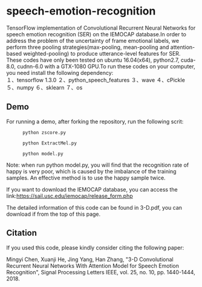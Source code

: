 # speech-emotion-recognition
TensorFlow implementation of Convolutional Recurrent Neural Networks for speech emotion recognition (SER) on the IEMOCAP database.In order to address the problem of the uncertainty of frame emotional labels, we perform three pooling strategies(max-pooling, mean-pooling and attention-based weighted-pooling) to produce utterance-level features for SER.
These codes have only been tested on ubuntu 16.04(x64), python2.7, cuda-8.0, cudnn-6.0 with a GTX-1080 GPU.To run these codes on your computer, you need install the following dependency:    
１、tensorflow 1.3.0
２、python_speech_features
３、wave
４、cPickle
５、numpy
６、sklearn
７、os

## Demo
For running a demo, after forking the repository, run the following scrit:

          python zscore.py
   
          python ExtractMel.py
   
          python model.py
   
Note: when run python model.py, you will find that the recognition rate of happy is very poor, which is caused by the imbalance of the training samples. An effective method is to use the happy sample twice.

If you want to download the IEMOCAP database, you can access the link:https://sail.usc.edu/iemocap/release_form.php

The detailed information of this code can be found in 3-D.pdf, you can download if from the top of this page. 

## Citation
If you used this code, please kindly consider citing the following paper:

Mingyi Chen, Xuanji He, Jing Yang, Han Zhang, "3-D Convolutional Recurrent Neural Networks With Attention Model for Speech Emotion Recognition", Signal Processing Letters IEEE, vol. 25, no. 10, pp. 1440-1444, 2018.
